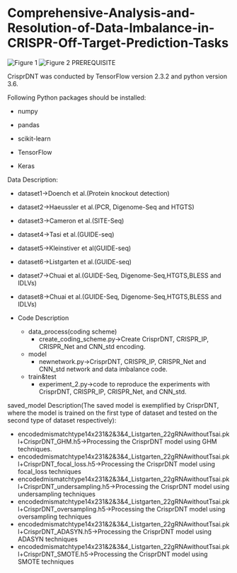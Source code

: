 # Comprehensive-Analysis-and-Resolution-of-Data-Imbalance-in-CRISPR-Off-Target-Prediction-Tasks
![Figure 1](https://github.com/gzrgzx/Comprehensive-Analysis-and-Resolution-of-Data-Imbalance-in-CRISPR-Off-Target-Prediction-Tasks/assets/48210803/9bdc4ab2-1957-443a-81d1-410f130e826a)
![Figure 2](https://github.com/gzrgzx/Comprehensive-Analysis-and-Resolution-of-Data-Imbalance-in-CRISPR-Off-Target-Prediction-Tasks/assets/48210803/fa0dd79b-4fcc-47d7-a03b-2915f8e9da50)
PREREQUISITE

CrisprDNT was conducted by TensorFlow version 2.3.2 and python version 3.6.

Following Python packages should be installed:

* numpy
- pandas
* scikit-learn
- TensorFlow
* Keras

Data Description:

* dataset1->Doench et al.(Protein knockout detection)
* dataset2->Haeussler et al.(PCR, Digenome-Seq and HTGTS)
* dataset3->Cameron et al.(SITE-Seq)
* dataset4->Tasi et al.(GUIDE-seq)
* dataset5->Kleinstiver et al(GUIDE-seq)
* dataset6->Listgarten et al.(GUIDE-seq)
* dataset7->Chuai et al.(GUIDE-Seq, Digenome-Seq,HTGTS,BLESS and IDLVs)
* dataset8->Chuai et al.(GUIDE-Seq, Digenome-Seq,HTGTS,BLESS and IDLVs)

* Code Description
    * data_process(coding scheme)
        * create_coding_scheme.py->Create CrisprDNT, CRISPR_IP, CRISPR_Net and CNN_std encoding.
    * model
        * newnetwork.py->CrisprDNT, CRISPR_IP, CRISPR_Net and CNN_std network and data imbalance code.
    * train&test
        * experiment_2.py->code to reproduce the experiments with CrisprDNT, CRISPR_IP, CRISPR_Net, and CNN_std.


saved_model Description(The saved model is exemplified by CrisprDNT, where the model is trained on the first type of dataset and tested on the second type of dataset respectively):
* encodedmismatchtype14x231&2&3&4_Listgarten_22gRNAwithoutTsai.pkl+CrisprDNT_GHM.h5->Processing the CrisprDNT model using GHM techniques.
* encodedmismatchtype14x231&2&3&4_Listgarten_22gRNAwithoutTsai.pkl+CrisprDNT_focal_loss.h5->Processing the CrisprDNT model using focal_loss techniques
* encodedmismatchtype14x231&2&3&4_Listgarten_22gRNAwithoutTsai.pkl+CrisprDNT_undersampling.h5->Processing the CrisprDNT model using undersampling techniques
* encodedmismatchtype14x231&2&3&4_Listgarten_22gRNAwithoutTsai.pkl+CrisprDNT_oversampling.h5->Processing the CrisprDNT model using oversampling techniques
* encodedmismatchtype14x231&2&3&4_Listgarten_22gRNAwithoutTsai.pkl+CrisprDNT_ADASYN.h5->Processing the CrisprDNT model using ADASYN techniques
* encodedmismatchtype14x231&2&3&4_Listgarten_22gRNAwithoutTsai.pkl+CrisprDNT_SMOTE.h5->Processing the CrisprDNT model using SMOTE techniques
